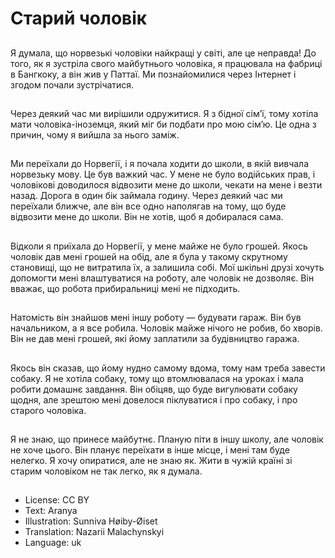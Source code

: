 # Старий чоловік

##
Я думала, що норвезькі чоловіки найкращі у світі, але це неправда! До того, як я зустріла свого майбутнього чоловіка, я працювала на фабриці в Бангкоку, а він жив у Паттаї. Ми познайомилися через Інтернет і згодом почали зустрічатися.

##
Через деякий час ми вирішили одружитися. Я з бідної сім’ї, тому хотіла мати чоловіка-іноземця, який міг би подбати про мою сім’ю. Це одна з причин, чому я вийшла за нього заміж.

##
Ми переїхали до Норвегії, і я почала ходити до школи, в якій вивчала норвезьку мову. Це був важкий час. У мене не було водійських прав, і чоловікові доводилося відвозити мене до школи, чекати на мене і везти назад. Дорога в один бік займала годину. Через деякий час ми переїхали ближче, але він все одно наполягав на тому, що буде відвозити мене до школи. Він не хотів, щоб я добиралася сама.

##
Відколи я приїхала до Норвегії, у мене майже не було грошей. Якось чоловік дав мені грошей на обід, але я була у такому скрутному становищі, що не витратила їх, а залишила собі. Мої шкільні друзі хочуть допомогти мені влаштуватися на роботу, але чоловік не дозволяє. Він вважає, що робота прибиральниці мені не підходить.

##
Натомість він знайшов мені іншу роботу — будувати гараж. Він був начальником, а я все робила. Чоловік майже нічого не робив, бо хворів. Він не дав мені грошей, які йому заплатили за будівництво гаража.

##
Якось він сказав, що йому нудно самому вдома, тому нам треба завести собаку. Я не хотіла собаку, тому що втомлювалася на уроках і мала робити домашнє завдання. Він обіцяв, що буде вигулювати собаку щодня, але зрештою мені довелося піклуватися і про собаку, і про старого чоловіка.

##
Я не знаю, що принесе майбутнє. Планую піти в іншу школу, але чоловік не хоче цього. Він планує переїхати в інше місце, і мені там буде нелегко. Я хочу опиратися, але не знаю як. Жити в чужій країні зі старим чоловіком не так легко, як я думала.

##
* License: CC BY
* Text: Aranya
* Illustration: Sunniva Høiby-Øiset
* Translation: Nazarii Malachynskyi
* Language: uk
